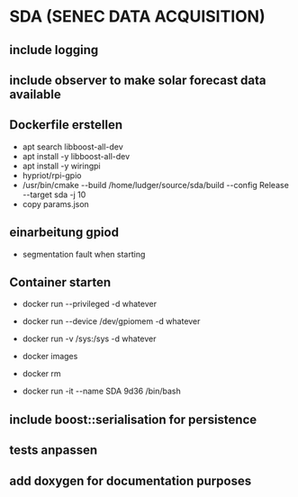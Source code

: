 # SDA (SENEC DATA ACQUISITION)

## include logging

## include observer to make solar forecast data available

## Dockerfile erstellen
  - apt search libboost-all-dev
  - apt install -y libboost-all-dev
  - apt install -y wiringpi
  - hypriot/rpi-gpio
  - /usr/bin/cmake --build /home/ludger/source/sda/build --config Release --target sda -j 10
  - copy params.json

## einarbeitung gpiod
  - segmentation fault when starting

## Container starten
  - docker run --privileged -d whatever
  - docker run --device /dev/gpiomem -d whatever
  - docker run -v /sys:/sys -d whatever

  - docker images
  - docker rm
  - docker run -it --name SDA 9d36 /bin/bash

## include boost::serialisation for persistence

## tests anpassen

## add doxygen for documentation purposes